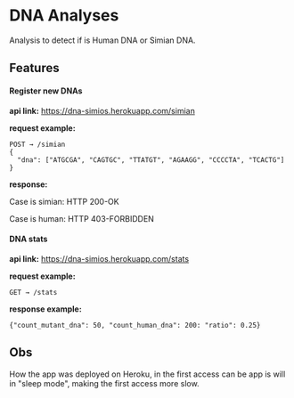 # DNA Analyses

Analysis to detect if is Human DNA or Simian DNA.

## Features

#### Register new DNAs
**api link:** <a hreg="https://dna-simios.herokuapp.com/simian">https://dna-simios.herokuapp.com/simian</a>

**request example:**
```
POST → /simian
{
  "dna": ["ATGCGA", "CAGTGC", "TTATGT", "AGAAGG", "CCCCTA", "TCACTG"]
}
```
**response:**
<p>Case is simian: HTTP 200-OK</p>
<p>Case is human: HTTP 403-FORBIDDEN</p>

#### DNA stats
**api link:** <a hreg="https://dna-simios.herokuapp.com/stats">https://dna-simios.herokuapp.com/stats</a>

**request example:**
```
GET → /stats
```
**response example:**
```
{"count_mutant_dna": 50, "count_human_dna": 200: "ratio": 0.25}
```

## Obs
How the app was deployed on Heroku, in the first access can be app is will in "sleep mode", making the first access more slow.
